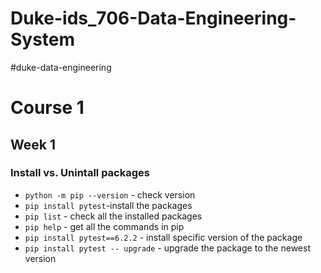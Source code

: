 # Duke-ids_706-Data-Engineering-System
#duke-data-engineering
# Course 1
## Week 1
### Install vs. Unintall packages
  - `python -m pip --version` - check version
  - `pip install pytest`-install the packages
  - `pip list` - check all the installed packages
  - `pip help` - get all the commands in pip
  - `pip install pytest==6.2.2` - install specific version of the package
  - `pip install pytest -- upgrade` - upgrade the package to the newest version
  
  
